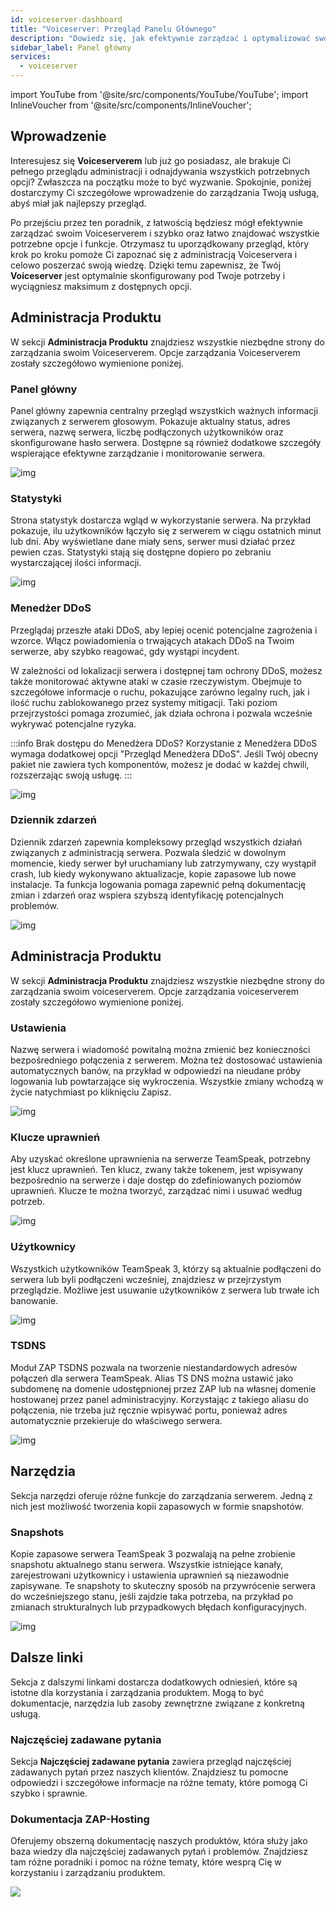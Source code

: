 ```yaml
---
id: voiceserver-dashboard
title: "Voiceserver: Przegląd Panelu Głównego"
description: "Dowiedz się, jak efektywnie zarządzać i optymalizować swój Voiceserver dzięki przejrzystemu przeglądowi funkcji i administracji → Sprawdź teraz"
sidebar_label: Panel główny
services:
  - voiceserver
---
```


import YouTube from '@site/src/components/YouTube/YouTube';
import InlineVoucher from '@site/src/components/InlineVoucher';

## Wprowadzenie

Interesujesz się **Voiceserverem** lub już go posiadasz, ale brakuje Ci pełnego przeglądu administracji i odnajdywania wszystkich potrzebnych opcji? Zwłaszcza na początku może to być wyzwanie. Spokojnie, poniżej dostarczymy Ci szczegółowe wprowadzenie do zarządzania Twoją usługą, abyś miał jak najlepszy przegląd.

Po przejściu przez ten poradnik, z łatwością będziesz mógł efektywnie zarządzać swoim Voiceserverem i szybko oraz łatwo znajdować wszystkie potrzebne opcje i funkcje. Otrzymasz tu uporządkowany przegląd, który krok po kroku pomoże Ci zapoznać się z administracją Voiceservera i celowo poszerzać swoją wiedzę. Dzięki temu zapewnisz, że Twój **Voiceserver** jest optymalnie skonfigurowany pod Twoje potrzeby i wyciągniesz maksimum z dostępnych opcji.



## Administracja Produktu

W sekcji **Administracja Produktu** znajdziesz wszystkie niezbędne strony do zarządzania swoim Voiceserverem. Opcje zarządzania Voiceserverem zostały szczegółowo wymienione poniżej. 



### Panel główny

Panel główny zapewnia centralny przegląd wszystkich ważnych informacji związanych z serwerem głosowym. Pokazuje aktualny status, adres serwera, nazwę serwera, liczbę podłączonych użytkowników oraz skonfigurowane hasło serwera. Dostępne są również dodatkowe szczegóły wspierające efektywne zarządzanie i monitorowanie serwera.

![img](https://screensaver01.zap-hosting.com/index.php/s/ZryFnMckWetXbTx/preview)

### Statystyki

Strona statystyk dostarcza wgląd w wykorzystanie serwera. Na przykład pokazuje, ilu użytkowników łączyło się z serwerem w ciągu ostatnich minut lub dni. Aby wyświetlane dane miały sens, serwer musi działać przez pewien czas. Statystyki stają się dostępne dopiero po zebraniu wystarczającej ilości informacji.

![img](https://screensaver01.zap-hosting.com/index.php/s/zYcyRdeHfaHqXt9/preview)



### Menedżer DDoS

Przeglądaj przeszłe ataki DDoS, aby lepiej ocenić potencjalne zagrożenia i wzorce. Włącz powiadomienia o trwających atakach DDoS na Twoim serwerze, aby szybko reagować, gdy wystąpi incydent.

W zależności od lokalizacji serwera i dostępnej tam ochrony DDoS, możesz także monitorować aktywne ataki w czasie rzeczywistym. Obejmuje to szczegółowe informacje o ruchu, pokazujące zarówno legalny ruch, jak i ilość ruchu zablokowanego przez systemy mitigacji. Taki poziom przejrzystości pomaga zrozumieć, jak działa ochrona i pozwala wcześnie wykrywać potencjalne ryzyka.

:::info Brak dostępu do Menedżera DDoS?
Korzystanie z Menedżera DDoS wymaga dodatkowej opcji "Przegląd Menedżera DDoS". Jeśli Twój obecny pakiet nie zawiera tych komponentów, możesz je dodać w każdej chwili, rozszerzając swoją usługę.
:::



![img](https://screensaver01.zap-hosting.com/index.php/s/ScCCCY52CMLgfyE/preview)

### Dziennik zdarzeń

Dziennik zdarzeń zapewnia kompleksowy przegląd wszystkich działań związanych z administracją serwera. Pozwala śledzić w dowolnym momencie, kiedy serwer był uruchamiany lub zatrzymywany, czy wystąpił crash, lub kiedy wykonywano aktualizacje, kopie zapasowe lub nowe instalacje. Ta funkcja logowania pomaga zapewnić pełną dokumentację zmian i zdarzeń oraz wspiera szybszą identyfikację potencjalnych problemów.

![img](https://screensaver01.zap-hosting.com/index.php/s/DRFJR6pnL5XRLa5/preview)



## Administracja Produktu

W sekcji **Administracja Produktu** znajdziesz wszystkie niezbędne strony do zarządzania swoim voiceserverem. Opcje zarządzania voiceserverem zostały szczegółowo wymienione poniżej.

### Ustawienia

Nazwę serwera i wiadomość powitalną można zmienić bez konieczności bezpośredniego połączenia z serwerem. Można też dostosować ustawienia automatycznych banów, na przykład w odpowiedzi na nieudane próby logowania lub powtarzające się wykroczenia. Wszystkie zmiany wchodzą w życie natychmiast po kliknięciu Zapisz.

![img](https://screensaver01.zap-hosting.com/index.php/s/B6W4ftB6TPGms8K/preview)



### Klucze uprawnień

Aby uzyskać określone uprawnienia na serwerze TeamSpeak, potrzebny jest klucz uprawnień. Ten klucz, zwany także tokenem, jest wpisywany bezpośrednio na serwerze i daje dostęp do zdefiniowanych poziomów uprawnień. Klucze te można tworzyć, zarządzać nimi i usuwać według potrzeb.

![img](https://screensaver01.zap-hosting.com/index.php/s/6MjdtBmP7BbQ9cZ/preview)



### Użytkownicy

Wszystkich użytkowników TeamSpeak 3, którzy są aktualnie podłączeni do serwera lub byli podłączeni wcześniej, znajdziesz w przejrzystym przeglądzie. Możliwe jest usuwanie użytkowników z serwera lub trwałe ich banowanie.

![img](https://screensaver01.zap-hosting.com/index.php/s/N8J8ApX5HWEgnYR/preview)



### TSDNS

Moduł ZAP TSDNS pozwala na tworzenie niestandardowych adresów połączeń dla serwera TeamSpeak. Alias TS DNS można ustawić jako subdomenę na domenie udostępnionej przez ZAP lub na własnej domenie hostowanej przez panel administracyjny. Korzystając z takiego aliasu do połączenia, nie trzeba już ręcznie wpisywać portu, ponieważ adres automatycznie przekieruje do właściwego serwera.

![img](https://screensaver01.zap-hosting.com/index.php/s/c26gTpzprpky54H/preview)



## Narzędzia

Sekcja narzędzi oferuje różne funkcje do zarządzania serwerem. Jedną z nich jest możliwość tworzenia kopii zapasowych w formie snapshotów. 

### Snapshots

Kopie zapasowe serwera TeamSpeak 3 pozwalają na pełne zrobienie snapshotu aktualnego stanu serwera. Wszystkie istniejące kanały, zarejestrowani użytkownicy i ustawienia uprawnień są niezawodnie zapisywane. Te snapshoty to skuteczny sposób na przywrócenie serwera do wcześniejszego stanu, jeśli zajdzie taka potrzeba, na przykład po zmianach strukturalnych lub przypadkowych błędach konfiguracyjnych.

![img](https://screensaver01.zap-hosting.com/index.php/s/XyT2q647ENeEZNA/preview)





## Dalsze linki
Sekcja z dalszymi linkami dostarcza dodatkowych odniesień, które są istotne dla korzystania i zarządzania produktem. Mogą to być dokumentacje, narzędzia lub zasoby zewnętrzne związane z konkretną usługą.

### Najczęściej zadawane pytania
Sekcja **Najczęściej zadawane pytania** zawiera przegląd najczęściej zadawanych pytań przez naszych klientów. Znajdziesz tu pomocne odpowiedzi i szczegółowe informacje na różne tematy, które pomogą Ci szybko i sprawnie.

### Dokumentacja ZAP-Hosting
Oferujemy obszerną dokumentację naszych produktów, która służy jako baza wiedzy dla najczęściej zadawanych pytań i problemów. Znajdziesz tam różne poradniki i pomoc na różne tematy, które wesprą Cię w korzystaniu i zarządzaniu produktem.

![](https://screensaver01.zap-hosting.com/index.php/s/n48ct6aZBrNq7eT/preview)


<InlineVoucher />